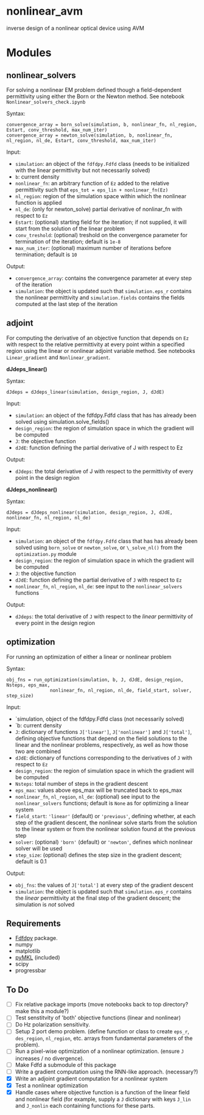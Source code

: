 # nonlinear_avm
inverse design of a nonlinear optical device using AVM

# Modules

## nonlinear_solvers
For solving a nonlinear EM problem defined though a field-dependent permittivity using either the Born or the Newton method. See notebook `Nonlinear_solvers_check.ipynb`

Syntax: 

    convergence_array = born_solve(simulation, b, nonlinear_fn, nl_region, Estart, conv_threshold, max_num_iter)
    convergence_array = newton_solve(simulation, b, nonlinear_fn, nl_region, nl_de, Estart, conv_threshold, max_num_iter)

Input:
- `simulation`: an object of the `fdfdpy.Fdfd` class (needs to be initialized with the linear permittivity but not necessarily solved)
- `b`: current density
- `nonlinear_fn`: an arbitrary function of `Ez` added to the relative permittivity such that `eps_tot = eps_lin + nonlinear_fn(Ez)`
- `nl_region`: region of the simulation space within which the nonlinear function is applied
- `nl_de`: (only for newton_solve) partial derivative of nonlinar_fn with respect to `Ez`
- `Estart`: (optional) starting field for the iteration; if not supplied, it will start from the solution of the linear problem
- `conv_treshold`: (optional) treshold on the convergence parameter for termination of the iteration; default is `1e-8`
- `max_num_iter`: (optional) maximum number of iterations before termination; default is `10`

Output:
- `convergence_array`: contains the convergence parameter at every step of the iteration
- `simulation`: the object is updated such that `simulation.eps_r` contains the nonlinear permittivity and `simulation.fields` contains the fields computed at the last step of the iteration

## adjoint
For computing the derivative of an objective function that depends on `Ez` with respect to the relative permittivity at every point within a specified region using the linear or nonlinear adjoint variable method. See notebooks `Linear_gradient` and `Nonlinear_gradient`.

**dJdeps_linear()**

Syntax:

    dJdeps = dJdeps_linear(simulation, design_region, J, dJdE)

Input:
- `simulation`: an object of the fdfdpy.Fdfd class that has has already been solved using simulation.solve_fields()
- `design_region`: the region of simulation space in which the gradient will be computed
- `J`: the objective function 
- `dJdE`: function defining the partial derivative of J with respect to Ez

Output:
- `dJdeps`: the total derivative of J with respect to the permittivity of every point in the design region

**dJdeps_nonlinear()**

Syntax:

    dJdeps = dJdeps_nonlinear(simulation, design_region, J, dJdE, nonlinear_fn, nl_region, nl_de)

Input:
- `simulation`: an object of the `fdfdpy.Fdfd` class that has has already been solved using `born_solve` or `newton_solve`, or `\_solve_nl()` from the `optimization.py` module
- `design_region`: the region of simulation space in which the gradient will be computed
- `J`: the objective function 
- `dJdE`: function defining the partial derivative of `J` with respect to `Ez`
- `nonlinear_fn`, `nl_region`, `nl_de`: see input to the `nonlinear_solvers` functions

Output:
- `dJdeps`: the total derivative of `J` with respect to the *linear* permittivity of every point in the design region

## optimization
For running an optimization of either a linear or nonlinear problem 

Syntax:

    obj_fns = run_optimization(simulation, b, J, dJdE, design_region, Nsteps, eps_max, 
					nonlinear_fn, nl_region, nl_de, field_start, solver, step_size)

Input:
- `simulation, object of the fdfdpy.Fdfd class (not necessarily solved)
- `b: current density
- `J`: dictionary of functions `J['linear']`, `J['nonlinear']` and `J['total']`, defining objective functions that depend on the field solutions to the linear and the nonlinear problems, respectively, as well as how those two are combined
- `dJdE`: dictionary of functions corresponding to the derivatives of `J` with respect to `Ez`
- `design_region`: the region of simulation space in which the gradient will be computed
- `Nsteps`: total number of steps in the gradient descent
- `eps_max`: values above eps_max will be truncated back to eps_max
- `nonlinear_fn`, `nl_region`, `nl_de`: (optional) see input to the `nonlinear_solvers` functions; default is `None` as for optimizing a linear system
- `field_start`: `'linear'` (default) or `'previous'`, defining whether, at each step of the gradient descent, the nonlinear solve starts from the solution to the linear system or from the nonlinear solution found at the previous step
- `solver`: (optional) `'born'` (default) or `'newton'`, defines which nonlinear solver will be used
- `step_size`: (optional) defines the step size in the gradient descent; default is 0.1
          
Output:
- `obj_fns`: the values of `J['total']` at every step of the gradient descent
- `simulation`: the object is updated such that `simulation.eps_r` contains the *linear* permittivity at the final step of the gradient descent; the simulation is *not* solved

## Requirements
- [Fdfdpy](https://github.com/fancompute/fdfdpy) package.
- numpy
- matplotlib
- [pyMKL](https://github.com/dwfmarchant/pyMKL) (included)
- scipy
- progressbar

## To Do
- [ ] Fix relative package imports (move notebooks back to top directory? make this a module?)
- [ ] Test senstitvity of 'both' objective functions (linear and nonlinear)
- [ ] Do Hz polarization sensitivity.
- [ ] Setup 2 port demo problem.  (define function or class to create `eps_r`, `des_region`, `nl_region`, etc. arrays from fundamental parameters of the problem).
- [ ] Run a pixel-wise optimization of a nonlinear optimization. (ensure `J` increases / no divergence).
- [ ] Make Fdfd a submodule of this package
- [ ] Write a gradient computation using the RNN-like approach. (necessary?)
- [x] Write an adjoint gradient computation for a nonlinear system
- [x] Test a nonlinear optimization
- [x] Handle cases where objective function is a function of the linear field and nonlinear field (for example, supply a `J` dictionary with keys `J_lin` and `J_nonlin` each containing functions for these parts.
